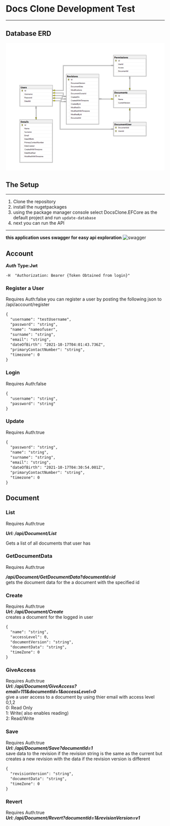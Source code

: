 # Docs Clone Development Test
---
## Database ERD
![alt text](https://raw.githubusercontent.com/bloodchild8906/DocsClone/master/Database%20ERD.png?token=AGOURTJYUXRRV3VVUA433I3BOTMHA)
## The Setup
---
1. Clone the repository
2. install the nugetpackages
3. using the package manager console select DocsClone.EFCore as the default project and run  ```update-database```
4. next you can run the API

---

**this application uses swagger for easy api exploration**
![swagger](https://raw.githubusercontent.com/bloodchild8906/DocsClone/feature/Documentation_and_instructions/ApiImageDocs/Swagger.png?token=AGOURTJOFYLN6MQE4MYBEYLBOTRHI)

## Account

***Auth***
**Type:Jwt**
```
-H  "Authorization: Bearer {Token Obtained from login}"
```

### Register a User
Requires Auth:false
you can register a user by posting the following json to /api/account/register
```
{
  "username": "testUsername",
  "password": "string",
  "name": "nameofuser",
  "surname": "string",
  "email": "string",
  "dateOfBirth": "2021-10-17T04:01:43.736Z",
  "primaryContactNumber": "string",
  "timezone": 0
}
```
### Login
Requires Auth:false

```
{
  "username": "string",
  "password": "string"
}
```
### Update
Requires Auth:true

```
{
  "password": "string",
  "name": "string",
  "surname": "string",
  "email": "string",
  "dateOfBirth": "2021-10-17T04:30:54.001Z",
  "primaryContactNumber": "string",
  "timezone": 0
}
```

## Document

### List
Requires Auth:true<br>

***Url: /api/Document/List***<br>

Gets a list of all documents that user has


### GetDocumentData
Requires Auth:true<br>

***/api/Document/GetDocumentData?documentId=id***<br>
gets the document data for the a document with the specified id


### Create
Requires Auth:true<br>
***Url: /api/Document/Create***<br>
creates a document for the logged in user
```
{
  "name": "string",
  "accessLevel": 0,
  "documentVersion": "string",
  "documentData": "string",
  "timeZone": 0
}
```

### GiveAccess
Requires Auth:true<br>
***Url: /api/Document/GiveAccess?email=111&documentId=1&accessLevel=0***<br>
give a user access to a document by using thier email with access level 0,1,2<br>
0: Read Only<br>
1: Write( also enables reading)<br>
2: Read/Write

### Save
Requires Auth:true<br>
***Url: /api/Document/Save?documentId=1***<br>
save data to the revision if the revision string is the same as the current but creates a new revision with the data if the revision version is different

```
{
  "revisionVersion": "string",
  "documentData": "string",
  "timeZone": 0
}
```

### Revert
Requires Auth:true<br>
***Url: /api/Document/Revert?documentId=1&revisionVersion=v1***<br>



